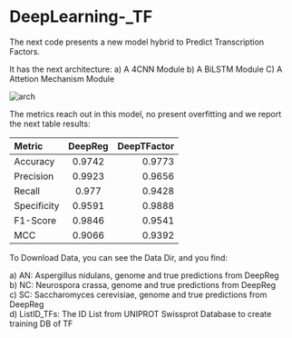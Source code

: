 # DeepLearning-_TF
The next code presents a new model hybrid to Predict Transcription Factors.

It has the next architecture:
a) A 4CNN Module
b) A BiLSTM Module
C) A Attetion Mechanism Module


![arch](https://github.com/LeonardoLed/DeepLearning-_TF/assets/33387734/3257648e-890f-4a30-b607-47cd893732e3)



The metrics reach out in this model, no present overfitting and we report the next table results:

| Metric     | DeepReg      | DeepTFactor  |
| :------------ |   :---:       | --------: |
| Accuracy        | 0.9742         | 0.9773  |
| Precision        | 0.9923         | 0.9656   |
| Recall        | 0.977        | 0.9428  |
| Specificity        | 0.9591         | 0.9888   |
| F1-Score        | 0.9846         | 0.9541   |
| MCC       | 0.9066         | 0.9392 |

To Download Data, you can see the Data Dir, and you find:

a) AN: Aspergillus nidulans, genome and true predictions from DeepReg <br/>
b) NC: Neurospora crassa, genome and true predictions from DeepReg  <br/>
c) SC: Saccharomyces cerevisiae, genome and true predictions from DeepReg  <br/>
d) ListID_TFs: The ID List from UNIPROT Swissprot Database to create training DB of TF  <br/>



